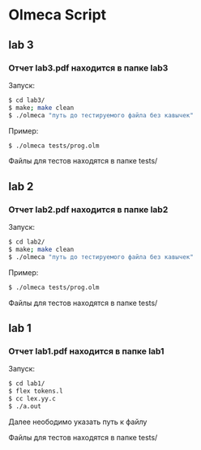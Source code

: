 # Olmeca Script

## lab 3
### Отчет lab3.pdf находится в папке lab3

Запуск:

```sh
$ cd lab3/
$ make; make clean
$ ./olmeca "путь до тестируемого файла без кавычек"
```
Пример:
```sh
$ ./olmeca tests/prog.olm
```
Файлы для тестов находятся в папке tests/

##
## lab 2
### Отчет lab2.pdf находится в папке lab2

Запуск:

```sh
$ cd lab2/
$ make; make clean
$ ./olmeca "путь до тестируемого файла без кавычек"
```
Пример:
```sh
$ ./olmeca tests/prog.olm
```
Файлы для тестов находятся в папке tests/

##
## lab 1
### Отчет lab1.pdf находится в папке lab1

Запуск:

```sh
$ cd lab1/
$ flex tokens.l
$ cc lex.yy.c
$ ./a.out
```
Далее неободимо указать путь к  файлу

Файлы для тестов находятся в папке tests/

